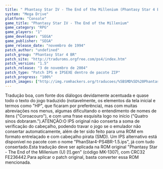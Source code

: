```yaml
---
title: " Phantasy Star IV - The End of the Millenium (Phantasy Star 4 BR)"
system: "Mega Drive"
platform: "Console"
game_title: "Phantasy Star IV - The End of the Millenium"
game_category: "RPG"
game_players: "1"
game_developer: "SEGA"
game_publisher: "SEGA"
game_release_date: "novembro de 1994"
patch_author: "undefined"
patch_group: "Phantasy Star 4 BR"
patch_site: "http://traduroms.orgfree.com/ps4/index.htm"
patch_version: "1.5"
patch_release: "3 de novembro de 2004"
patch_type: "Patch IPS e IPSEXE dentro de pacote ZIP"
patch_progress: "100%"
patch_images: ["http://img.romhackers.org/traducoes/%5BSMD%5D%20Phantasy%20Star%20IV%20-%20The%20End%20of%20the%20Millenium%20-%20Phantasy%20Star%204%20BR%20-%201.png","http://img.romhackers.org/traducoes/%5BSMD%5D%20Phantasy%20Star%20IV%20-%20The%20End%20of%20the%20Millenium%20-%20Phantasy%20Star%204%20BR%20-%202.png","http://img.romhackers.org/traducoes/%5BSMD%5D%20Phantasy%20Star%20IV%20-%20The%20End%20of%20the%20Millenium%20-%20Phantasy%20Star%204%20BR%20-%203.png"]
---
```

Tradução boa, com fonte dos diálogos devidamente acentuada e quase todo o texto do jogo traduzido (notavelmente, os elementos da tela inicial e termos como "HP", que ficaram por preferência), mas com muitas abreviações nos menus, algumas dificultando o entendimento de nomes de itens ("Coroacouro"), e com uma frase esquisita logo no início ("Quatro sinos dobraram.").ATENÇÃO:O IPS original não conserta a soma de verificação do cabeçalho, podendo travar o jogo se o emulador não consertar automaticamente, além de ter sido feito para uma ROM em formato entrelaçado e com cabeçalho pirata (SMD). Um IPS alternativo está disponível no pacote com o nome "PhanStar4-PS4BR-1.5.ips", já com tudo consertado.Esta tradução deve ser aplicada na ROM original "Phantasy Star - The End of the Millenium (U) [!].gen" (código MK-1307), com CRC32 FE236442.Para aplicar o patch original, basta converter essa ROM mencionada.